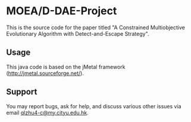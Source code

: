 MOEA/D-DAE-Project
===================

This is the source code for the paper titled "A Constrained Multiobjective Evolutionary Algorithm with Detect-and-Escape Strategy".

Usage
-------------------
This java code is based on the jMetal framework (http://jmetal.sourceforge.net/).

Support
-------
You may report bugs, ask for help, and discuss various other issues via email qlzhu4-c@my.cityu.edu.hk.
